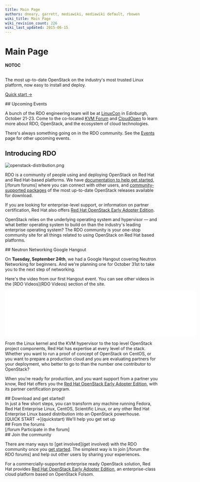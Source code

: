 ```yaml
---
title: Main Page
authors: dneary, garrett, mediawiki, mediawiki default, rbowen
wiki_title: Main Page
wiki_revision_count: 226
wiki_last_updated: 2015-06-15
---
```


# Main Page

__NOTOC__

<div class="bg-boxes">
<div class="hero-unit row">
<div class="intro-stack">
 

</div>
<div class="offset3 span8 intro-text">
The most up-to-date OpenStack on the industry's most trusted Linux platform, now easy to install and deploy.

<span class="btn">[Quick start →](quickstart)</span>

</div>
</div>
<div class="row">
<div class="offset4 span7 pad-sides begin-content pull-s">
## Upcoming Events

A bunch of the RDO engineering team will be at [LinuxCon](http://events.linuxfoundation.org/events/linuxcon-europe) in Edinburgh, October 21-23. Come to the co-located [KVM Forum](http://events.linuxfoundation.org/events/kvm-forum) and [CloudOpen](http://events.linuxfoundation.org/events/cloudopen-europe) to learn more about RDO, OpenStack, and the ecosystem of cloud technologies.

There's always something going on in the RDO community. See the [Events](Events) page for other upcoming events.

## Introducing RDO

![`openstack-distribution.png`](openstack-distribution.png "openstack-distribution.png")

RDO is a community of people using and deploying OpenStack on Red Hat and Red Hat-based platforms. We have [ documentation to help get started](Docs), [/forum forums] where you can connect with other users, and [ community-supported packages](Quickstart) of the most up-to-date OpenStack releases available for download.

If you are looking for enterprise-level support, or information on partner certification, Red Hat also offers [Red Hat OpenStack Early Adopter Edition](//redhat.com/openstack).

OpenStack relies on the underlying operating system and hypervisor — and what better operating system to build on than the industry's leading enterprise operating system? The RDO community is your one-stop community site for all things related to using OpenStack on Red Hat based platforms.

</div>
</div>
<div class="row">
<div class="span7 offset4 pad-sides begin-content pull-m">
## Neutron Networking Google Hangout

On **Tuesday, September 24th**, we had a Google Hangout covering Neutron Networking for beginners. And we're planning one for October 31st to take you to the next step of networking.

Here's the video from our first Hangout event. You can see other videos in the [RDO Videos](RDO Videos) section of the site.

<iframe width="630" src="//youtube.com/embed/afImoFeuDnY" frameborder="0" align="center" allowfullscreen="true"> </iframe>

From the Linux kernel and the KVM hypervisor to the top level OpenStack project components, Red Hat has expertise at every level of the stack. Whether you want to run a proof of concept of OpenStack on CentOS, or you want to prepare a production cloud and you are evaluating partners for your deployment, who better to go to than the number one contributor to OpenStack?

When you're ready for production, and you want support from a partner you know, Red Hat offers you the [Red Hat OpenStack Early Adopter Edition](//redhat.com/openstack), with its partner certification program.

</div>
</div>
<div class="row">
<div class="span7 offset4 pad-sides begin-content pull-l">
## Download and get started!

<div class="text-focus">
In just a few short steps, you can transform any machine running Fedora, Red Hat Enterprise Linux, CentOS, Scientific Linux, or any other Red Hat Enterprise Linux based distribution into an OpenStack powerhouse.

</div>
<div class="button-wrap">
<span class="btn">[QUICK START →](quickstart)</span> We'll help you get set up

</div>
</div>
</div>
<div class="block-highlight">
<div class="row">
<div class="span7 offset4 pad-sides begin-content pull-m">
## From the forums

<div class="forum-blurbs">
<rss max=4 date="Y-m-d"><http://openstack.redhat.com/forum/discussions/feed.rss></rss>

</div>
[/forum Participate in the forum]

</div>
</div>
</div>
<div class="row">
<div class="span7 offset4 pad-sides begin-content pull-m">
## Join the community

There are many ways to [get involved](get involved) with the RDO community once you [ get started](quickstart). The simplest way is to join [/forum the RDO forums] and help out other users by sharing your experiences.

For a commercially-supported enterprise ready OpenStack solution, Red Hat provides [Red Hat OpenStack Early Adopter Edition](//redhat.com/openstack), an enterprise-class cloud platform based on OpenStack Folsom.

</div>
</div>
</div>
